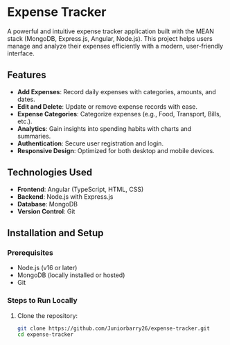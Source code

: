 # Expense Tracker

A powerful and intuitive expense tracker application built with the MEAN stack (MongoDB, Express.js, Angular, Node.js). This project helps users manage and analyze their expenses efficiently with a modern, user-friendly interface.

## Features
- **Add Expenses**: Record daily expenses with categories, amounts, and dates.
- **Edit and Delete**: Update or remove expense records with ease.
- **Expense Categories**: Categorize expenses (e.g., Food, Transport, Bills, etc.).
- **Analytics**: Gain insights into spending habits with charts and summaries.
- **Authentication**: Secure user registration and login.
- **Responsive Design**: Optimized for both desktop and mobile devices.

## Technologies Used
- **Frontend**: Angular (TypeScript, HTML, CSS)
- **Backend**: Node.js with Express.js
- **Database**: MongoDB
- **Version Control**: Git

## Installation and Setup

### Prerequisites
- Node.js (v16 or later)
- MongoDB (locally installed or hosted)
- Git

### Steps to Run Locally

1. Clone the repository:
   ```bash
   git clone https://github.com/Juniorbarry26/expense-tracker.git
   cd expense-tracker
